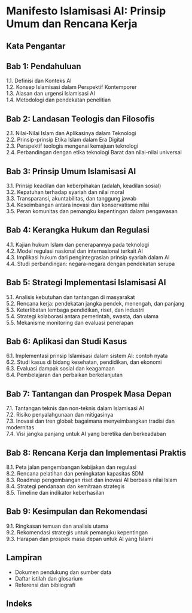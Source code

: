 # Manifesto Islamisasi AI: Prinsip Umum dan Rencana Kerja

## Kata Pengantar

## Bab 1: Pendahuluan  

1.1. Definisi dan Konteks AI  
1.2. Konsep Islamisasi dalam Perspektif Kontemporer  
1.3. Alasan dan urgensi Islamisasi AI  
1.4. Metodologi dan pendekatan penelitian  

## Bab 2: Landasan Teologis dan Filosofis  

2.1. Nilai-Nilai Islam dan Aplikasinya dalam Teknologi  
2.2. Prinsip-prinsip Etika Islam dalam Era Digital  
2.3. Perspektif teologis mengenai kemajuan teknologi  
2.4. Perbandingan dengan etika teknologi Barat dan nilai-nilai universal  

## Bab 3: Prinsip Umum Islamisasi AI  

3.1. Prinsip keadilan dan keberpihakan (adalah, keadilan sosial)  
3.2. Kepatuhan terhadap syariah dan nilai moral  
3.3. Transparansi, akuntabilitas, dan tanggung jawab  
3.4. Keseimbangan antara inovasi dan konservatisme nilai  
3.5. Peran komunitas dan pemangku kepentingan dalam pengawasan  

## Bab 4: Kerangka Hukum dan Regulasi  

4.1. Kajian hukum Islam dan penerapannya pada teknologi  
4.2. Model regulasi nasional dan internasional terkait AI  
4.3. Implikasi hukum dari pengintegrasian prinsip syariah dalam AI  
4.4. Studi perbandingan: negara-negara dengan pendekatan serupa  

## Bab 5: Strategi Implementasi Islamisasi AI  

5.1. Analisis kebutuhan dan tantangan di masyarakat  
5.2. Rencana kerja: pendekatan jangka pendek, menengah, dan panjang  
5.3. Keterlibatan lembaga pendidikan, riset, dan industri  
5.4. Strategi kolaborasi antara pemerintah, swasta, dan ulama  
5.5. Mekanisme monitoring dan evaluasi penerapan  

## Bab 6: Aplikasi dan Studi Kasus  

6.1. Implementasi prinsip Islamisasi dalam sistem AI: contoh nyata  
6.2. Studi kasus di bidang kesehatan, pendidikan, dan ekonomi  
6.3. Evaluasi dampak sosial dan keagamaan  
6.4. Pembelajaran dan perbaikan berkelanjutan  

## Bab 7: Tantangan dan Prospek Masa Depan  

7.1. Tantangan teknis dan non-teknis dalam Islamisasi AI  
7.2. Risiko penyalahgunaan dan mitigasinya  
7.3. Inovasi dan tren global: bagaimana menyeimbangkan tradisi dan modernitas  
7.4. Visi jangka panjang untuk AI yang beretika dan berkeadaban  

## Bab 8: Rencana Kerja dan Implementasi Praktis  

8.1. Peta jalan pengembangan kebijakan dan regulasi  
8.2. Rencana pelatihan dan peningkatan kapasitas SDM  
8.3. Roadmap pengembangan riset dan inovasi AI berbasis nilai Islam  
8.4. Strategi pendanaan dan kemitraan strategis  
8.5. Timeline dan indikator keberhasilan  

## Bab 9: Kesimpulan dan Rekomendasi  

9.1. Ringkasan temuan dan analisis utama  
9.2. Rekomendasi strategis untuk pemangku kepentingan  
9.3. Harapan dan prospek masa depan untuk AI yang Islami  

## Lampiran  

- Dokumen pendukung dan sumber data  
- Daftar istilah dan glosarium  
- Referensi dan bibliografi  

## Indeks
